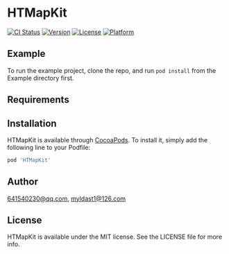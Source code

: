 # HTMapKit


[![CI Status](https://img.shields.io/travis/641540230@qq.com/HTMapKit.svg?style=flat)](https://travis-ci.org/641540230@qq.com/HTMapKit)
[![Version](https://img.shields.io/cocoapods/v/HTMapKit.svg?style=flat)](https://cocoapods.org/pods/HTMapKit)
[![License](https://img.shields.io/cocoapods/l/HTMapKit.svg?style=flat)](https://cocoapods.org/pods/HTMapKit)
[![Platform](https://img.shields.io/cocoapods/p/HTMapKit.svg?style=flat)](https://cocoapods.org/pods/HTMapKit)

## Example

To run the example project, clone the repo, and run `pod install` from the Example directory first.

## Requirements

## Installation

HTMapKit is available through [CocoaPods](https://cocoapods.org). To install
it, simply add the following line to your Podfile:

```ruby
pod 'HTMapKit'
```

## Author

641540230@qq.com, myldast1@126.com

## License

HTMapKit is available under the MIT license. See the LICENSE file for more info.


